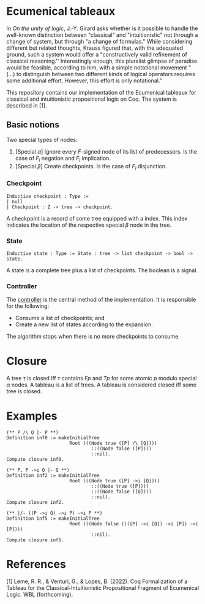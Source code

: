 # Ecumenical tableaux

In _On the unity of logic_, J.-Y. Girard asks whether is it possible to handle the well-known distinction between "classical" and "intuitionistic" not through a change of system, but through "a change of formulas." While considering different but related thoughts, Krauss figured that, with the adequated ground, such a system would offer a "constructively valid refinement of classical reasoning.'' Interestingly enough, this pluralist glimpse of paradise would be feasible, according to him, with a simple notational movement "(...) to distinguish between two different kinds of logical operators requires some additional effort. However, this effort is only notational."

This repository contains our implementation of the Ecumenical tableaux for classical and intuitionistic propositional logic on Coq. The system is described in [1].

## Basic notions

Two special types of nodes:

1. [Special $\alpha$] Ignore every $F$-signed node of its list of predecessors. Is the case of $F_i$ negation and $F_i$ implication.
2. [Special $\beta$] Create checkpoints. Is the case of $F_i$ disjunction.

### Checkpoint

```
Inductive checkpoint : Type :=
| null
| Checkpoint : Z -> tree -> checkpoint.
```

A checkpoint is a record of some tree equipped with a index. This index indicates the location of the respective special $\beta$ node in the tree.

### State
    
```
Inductive state : Type := State : tree -> list checkpoint -> bool -> state.
```

A state is a complete tree plus a list of checkpoints. The boolean is a signal.

### Controller 

The [controller](https://github.com/renatoleme/TEpci_Coq/blob/028359f486b9df7e33fea88afa169e204147fdc8/Ecumenical.v#L542) is the central method of the implementation. It is responsible for the following:

* Consume a list of checkpoints; and
* Create a new list of states according to the expansion.

The algorithm stops when there is no more checkpoints to consume.

# Closure 

A tree $\tau$ is closed iff $\tau$ contains $F p$ and $T p$ for some atomic $p$ modulo special $\alpha$ nodes. A tableau is a list of trees.  A tableau is considered closed iff some tree is closed.

# Examples

```
(** P /\ Q |- P **)
Definition inf0 := makeInitialTree
                       Root (((Node true ([P] /\ [Q])))
                               ::((Node false ([P])))
                               ::nil).
Compute closure inf0.
```
```
(** P, P ->i Q |- Q **)
Definition inf2 := makeInitialTree
                       Root (((Node true ([P] ->i [Q])))
                               ::((Node true ([P])))
                               ::((Node false ([Q])))
                               ::nil).
Compute closure inf2.
```
```
(** |/- ((P ->i Q) ->i P) ->i P **)
Definition inf5 := makeInitialTree
                       Root (((Node false ((([P] ->i [Q]) ->i [P]) ->i [P])))
                               ::nil).
Compute closure inf5.
```

# References

[1] Leme, R. R., \& Venturi, G., \& Lopes, B. (2022). Coq Formalization of a Tableau for the Classical-Intuitionistic Propositional Fragment of Ecumenical Logic. WBL (forthcoming).